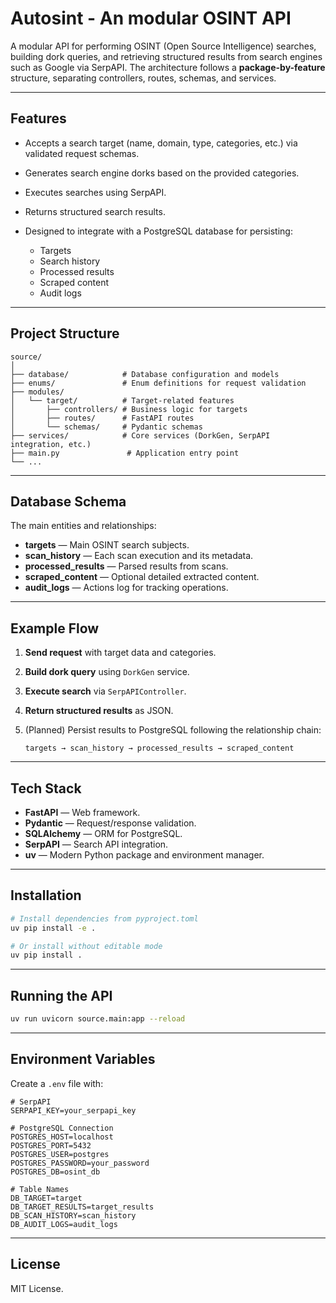 # **Autosint - An modular OSINT API**

A modular API for performing OSINT (Open Source Intelligence) searches, building dork queries, and retrieving structured results from search engines such as Google via SerpAPI.
The architecture follows a **package-by-feature** structure, separating controllers, routes, schemas, and services.

---

## **Features**

- Accepts a search target (name, domain, type, categories, etc.) via validated request schemas.
- Generates search engine dorks based on the provided categories.
- Executes searches using SerpAPI.
- Returns structured search results.
- Designed to integrate with a PostgreSQL database for persisting:

  - Targets
  - Search history
  - Processed results
  - Scraped content
  - Audit logs

---

## **Project Structure**

```
source/
│
├── database/            # Database configuration and models
├── enums/               # Enum definitions for request validation
├── modules/
│   └── target/          # Target-related features
│       ├── controllers/ # Business logic for targets
│       ├── routes/      # FastAPI routes
│       └── schemas/     # Pydantic schemas
├── services/            # Core services (DorkGen, SerpAPI integration, etc.)
├── main.py               # Application entry point
└── ...
```

---

## **Database Schema**

The main entities and relationships:

- **targets** — Main OSINT search subjects.
- **scan_history** — Each scan execution and its metadata.
- **processed_results** — Parsed results from scans.
- **scraped_content** — Optional detailed extracted content.
- **audit_logs** — Actions log for tracking operations.

---

## **Example Flow**

1. **Send request** with target data and categories.
2. **Build dork query** using `DorkGen` service.
3. **Execute search** via `SerpAPIController`.
4. **Return structured results** as JSON.
5. (Planned) Persist results to PostgreSQL following the relationship chain:

   ```
   targets → scan_history → processed_results → scraped_content
   ```

---

## **Tech Stack**

- **FastAPI** — Web framework.
- **Pydantic** — Request/response validation.
- **SQLAlchemy** — ORM for PostgreSQL.
- **SerpAPI** — Search API integration.
- **uv** — Modern Python package and environment manager.

---

## **Installation**

```bash
# Install dependencies from pyproject.toml
uv pip install -e .

# Or install without editable mode
uv pip install .
```

---

## **Running the API**

```bash
uv run uvicorn source.main:app --reload
```

---

## **Environment Variables**

Create a `.env` file with:

```
# SerpAPI
SERPAPI_KEY=your_serpapi_key

# PostgreSQL Connection
POSTGRES_HOST=localhost
POSTGRES_PORT=5432
POSTGRES_USER=postgres
POSTGRES_PASSWORD=your_password
POSTGRES_DB=osint_db

# Table Names
DB_TARGET=target
DB_TARGET_RESULTS=target_results
DB_SCAN_HISTORY=scan_history
DB_AUDIT_LOGS=audit_logs
```

---

## **License**

MIT License.
